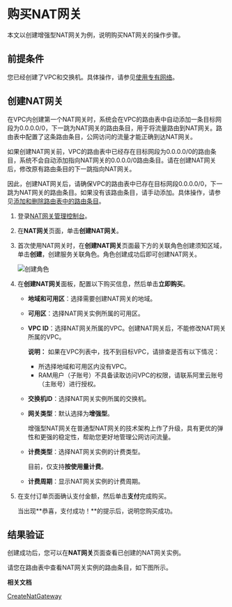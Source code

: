 # 购买NAT网关

本文以创建增强型NAT网关为例，说明购买NAT网关的操作步骤。

## 前提条件

您已经创建了VPC和交换机。具体操作，请参见[使用专有网络](/intl.zh-CN/专有网络和交换机/使用专有网络.md)。

## 创建NAT网关

在VPC内创建第一个NAT网关时，系统会在VPC的路由表中自动添加一条目标网段为0.0.0.0/0，下一跳为NAT网关的路由条目，用于将流量路由到NAT网关。路由表中配置了这条路由条目，公网访问的流量才能正确到达NAT网关。

如果创建NAT网关前，VPC的路由表中已经存在目标网段为0.0.0.0/0的路由条目，系统不会自动添加指向NAT网关的0.0.0.0/0路由条目。请在创建NAT网关后，修改原有路由条目的下一跳指向NAT网关。

因此，创建NAT网关后，请确保VPC的路由表中已存在目标网段0.0.0.0/0，下一跳为NAT网关的路由条目。如果没有该路由条目，请手动添加。具体操作，请参见[添加和删除路由表中的路由条目](/intl.zh-CN/网络连接/路由策略/使用路由表.md)。

1.  登录[NAT网关管理控制台](https://vpc.console.aliyun.com/nat)。

2.  在**NAT网关**页面，单击**创建NAT网关**。

3.  首次使用NAT网关时，在**创建NAT网关**页面最下方的关联角色创建须知区域，单击**创建**，创建服务关联角色。角色创建成功后即可创建NAT网关。

    ![创建角色](https://static-aliyun-doc.oss-accelerate.aliyuncs.com/assets/img/zh-CN/9503170161/p225001.png)

4.  在**创建NAT网关**面板，配置以下购买信息，然后单击**立即购买**。

    -   **地域和可用区**：选择需要创建NAT网关的地域。
    -   **可用区**：选择NAT网关实例所属的可用区。
    -   **VPC ID**：选择NAT网关所属的VPC。创建NAT网关后，不能修改NAT网关所属的VPC。

        **说明：** 如果在VPC列表中，找不到目标VPC，请排查是否有以下情况：

        -   所选择地域和可用区内没有VPC。
        -   RAM用户（子账号）不具备读取访问VPC的权限，请联系阿里云账号（主账号）进行授权。
    -   **交换机ID**：选择NAT网关实例所属的交换机。
    -   **网关类型**：默认选择为**增强型**。

        增强型NAT网关在普通型NAT网关的技术架构上作了升级，具有更优的弹性和更强的稳定性，帮助您更好地管理公网访问流量。

    -   **计费类型**：选择NAT网关实例的计费类型。

        目前，仅支持**按使用量计费**。

    -   **计费周期**：显示NAT网关实例的计费周期。
5.  在支付订单页面确认支付金额，然后单击**支付**完成购买。

    当出现**恭喜，支付成功！**的提示后，说明您购买成功。


## 结果验证

创建成功后，您可以在**NAT网关**页面查看已创建的NAT网关实例。

请您在路由表中查看NAT网关实例的路由条目，如下图所示。

**相关文档**  


[CreateNatGateway](/intl.zh-CN/API参考/NAT网关/CreateNatGateway.md)

